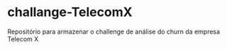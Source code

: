# challange-TelecomX
Repositório para armazenar o challenge de análise do churn da empresa Telecom X
